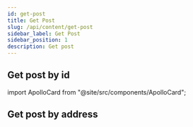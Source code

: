 ```yaml
---
id: get-post
title: Get Post
slug: /api/content/get-post
sidebar_label: Get Post
sidebar_position: 1
description: Get post
---
```


## Get post by id

import ApolloCard from "@site/src/components/ApolloCard";

<ApolloCard queryName="getPostById" />

## Get post by address

<ApolloCard queryName="getPostByAddress" />
